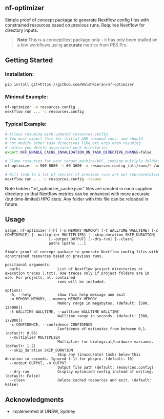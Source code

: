 ## nf-optimizer
Simple proof of concept package to generate Nextflow config files with constrained resources based on previous runs. Requires Nextflow for directory inputs.

> **Note**
> This is a concept/test package only - it has only been trialled on a few workflows using **accurate** metrics from PBS Pro.

## Getting Started
### Installation:
```bash
pip install git+https://github.com/WalshKieran/nf-optimizer
```

### Minimal Example:
```bash
nf-optimizer -o resources.config .
nextflow run ... -c resources.config
```

### Typical Example:
```bash
# Allows resuming with updated resources.config
# You must export this for initial AND resumed runs, and should
# not modify other task directives like ext.args when resuming 
# unless you delete associated work directories
export NXF_ENABLE_CACHE_INVALIDATION_ON_TASK_DIRECTIVE_CHANGE=false

# Clamp resources for your target machine/HPC, combine multiple folders
nf-optimizer -m 500 8000 -t 60 3600 -o resources.config /all/runs/* /another/run

# Will lead to a lot of retries if previous runs are not representative
nextflow run ... -c resources.config -resume
```

Note hidden ".nf_optimizer_cache.json" files are created in each supplied directory so that Nextflow metrics can be enhanced with more accurate (but time-limited) HPC stats. Any folder with this file can be reloaded in future.

## Usage
```
usage: nf-optimizer [-h] [-m MEMORY MEMORY] [-t WALLTIME WALLTIME] [-c CONFIDENCE] [--multiplier MULTIPLIER] [--skip_duration SKIP_DURATION]
                    [--output OUTPUT] [--dry-run] [--clean]
                    paths [paths ...]

Simple proof of concept package to generate Nextflow config files with constrained resources based on previous runs.

positional arguments:
  paths                 List of Nextflow project directories or execution traces (.txt). Use traces only if project folders are in use. For projects, all contained
                        runs will be included.

options:
  -h, --help            show this help message and exit
  -m MEMORY MEMORY, --memory MEMORY MEMORY
                        Memory range in megabytes. (default: [500, 124000])
  -t WALLTIME WALLTIME, --walltime WALLTIME WALLTIME
                        Walltime range in seconds. (default: [300, 172800])
  -c CONFIDENCE, --confidence CONFIDENCE
                        Confidence of estimates from between 0,1. (default: 0.95)
  --multiplier MULTIPLIER
                        Multiplier for biological/hardware variance. (default: 1.2)
  --skip_duration SKIP_DURATION
                        Skip any (inaccurate) tasks below this duration in seconds. Ignored (-1) for pbspro. (default: 10)
  --output OUTPUT, -o OUTPUT
                        Output file path (default: resources.config)
  --dry-run             Display optimized config instead of writing. (default: False)
  --clean               Delete cached resources and exit. (default: False)
```
## Acknowledgments
* Implemented at UNSW, Sydney